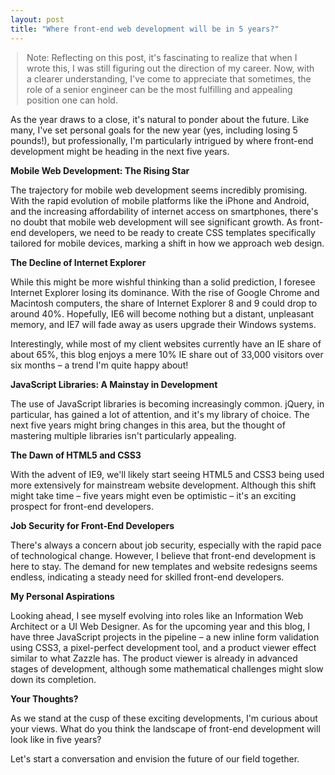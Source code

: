 ```yaml
---
layout: post
title: "Where front-end web development will be in 5 years?"
---
```


<style>
    h1 {
        font-weight: normal;
        line-height: 1.5em;
        margin-bottom: 10px;
    }
    .post-title {
        margin-bottom: -0.5rem;
    }
    blockquote {
        margin-left: 10px;
        margin-right: 10px;
    }
</style>

> Note: Reflecting on this post, it's fascinating to realize that when I wrote this, I was still figuring out the direction of my career. Now, with a clearer understanding, I've come to appreciate that sometimes, the role of a senior engineer can be the most fulfilling and appealing position one can hold.


As the year draws to a close, it's natural to ponder about the future. Like many, I've set personal goals for the new year (yes, including losing 5 pounds!), but professionally, I'm particularly intrigued by where front-end development might be heading in the next five years.

**Mobile Web Development: The Rising Star**

The trajectory for mobile web development seems incredibly promising. With the rapid evolution of mobile platforms like the iPhone and Android, and the increasing affordability of internet access on smartphones, there's no doubt that mobile web development will see significant growth. As front-end developers, we need to be ready to create CSS templates specifically tailored for mobile devices, marking a shift in how we approach web design.

**The Decline of Internet Explorer**

While this might be more wishful thinking than a solid prediction, I foresee Internet Explorer losing its dominance. With the rise of Google Chrome and Macintosh computers, the share of Internet Explorer 8 and 9 could drop to around 40%. Hopefully, IE6 will become nothing but a distant, unpleasant memory, and IE7 will fade away as users upgrade their Windows systems.

Interestingly, while most of my client websites currently have an IE share of about 65%, this blog enjoys a mere 10% IE share out of 33,000 visitors over six months – a trend I'm quite happy about!

**JavaScript Libraries: A Mainstay in Development**

The use of JavaScript libraries is becoming increasingly common. jQuery, in particular, has gained a lot of attention, and it's my library of choice. The next five years might bring changes in this area, but the thought of mastering multiple libraries isn't particularly appealing.

**The Dawn of HTML5 and CSS3**

With the advent of IE9, we'll likely start seeing HTML5 and CSS3 being used more extensively for mainstream website development. Although this shift might take time – five years might even be optimistic – it's an exciting prospect for front-end developers.

**Job Security for Front-End Developers**

There's always a concern about job security, especially with the rapid pace of technological change. However, I believe that front-end development is here to stay. The demand for new templates and website redesigns seems endless, indicating a steady need for skilled front-end developers.

**My Personal Aspirations**

Looking ahead, I see myself evolving into roles like an Information Web Architect or a UI Web Designer. As for the upcoming year and this blog, I have three JavaScript projects in the pipeline – a new inline form validation using CSS3, a pixel-perfect development tool, and a product viewer effect similar to what Zazzle has. The product viewer is already in advanced stages of development, although some mathematical challenges might slow down its completion.

**Your Thoughts?**

As we stand at the cusp of these exciting developments, I'm curious about your views. What do you think the landscape of front-end development will look like in five years?

Let's start a conversation and envision the future of our field together.
